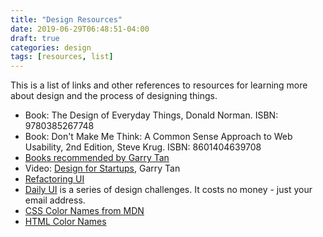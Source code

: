 ```yaml
---
title: "Design Resources"
date: 2019-06-29T06:48:51-04:00
draft: true
categories: design
tags: [resources, list]
---
```


This is a list of links and other references to resources for learning more about design and the process of designing things.
<!--more-->

- Book: The Design of Everyday Things, Donald Norman. ISBN: 9780385267748
- Book: Don't Make Me Think: A Common Sense Approach to Web Usability, 2nd Edition, Steve Krug. ISBN: 8601404639708
- [Books recommended by Garry Tan](https://www.collectoral.com/collection/101397753425638859326/com_283155/im-an-engineer-how-do-i-learn-design-1560860407511.html)
- Video: [Design for Startups](https://blog.ycombinator.com/design-for-startups-by-garry-tan/), Garry Tan
- [Refactoring UI](https://refactoringui.com/)
- [Daily UI](https://refactoringui.com/) is a series of design challenges. It costs no money - just your email address.
- [CSS Color Names from MDN](https://htmlcolorcodes.com/color-names/)
- [HTML Color Names](https://htmlcolorcodes.com/color-names/)
